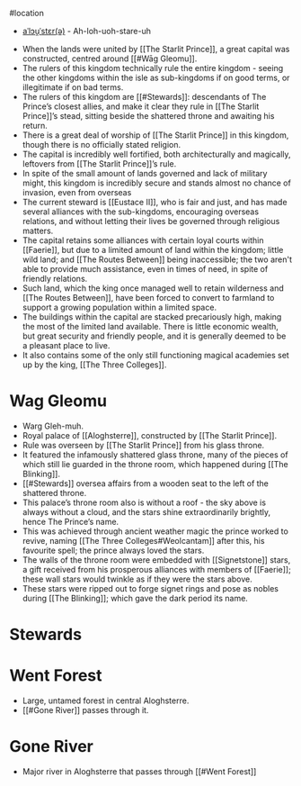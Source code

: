 #location
* [aˈlɔu̯ˈstɛr(ə)](http://ipa-reader.xyz/?text=%20a%CB%88l%C9%94u%CC%AF%CB%88st%C9%9Br(%C9%99)&voice=Amy) - Ah-loh-uoh-stare-uh
- When the lands were united by [[The Starlit Prince]], a great capital was constructed, centred around [[#Wāg Gleomu]].
- The rulers of this kingdom technically rule the entire kingdom - seeing the other kingdoms within the isle as sub-kingdoms if on good terms, or illegitimate if on bad terms.
- The rulers of this kingdom are [[#Stewards]]: descendants of The Prince’s closest allies, and make it clear they rule in [[The Starlit Prince]]’s stead, sitting beside the shattered throne and awaiting his return.
- There is a great deal of worship of [[The Starlit Prince]] in this kingdom, though there is no officially stated religion.
- The capital is incredibly well fortified, both architecturally and magically, leftovers from [[The Starlit Prince]]’s rule.
- In spite of the small amount of lands governed and lack of military might, this kingdom is incredibly secure and stands almost no chance of invasion, even from overseas
- The current steward is [[Eustace II]], who is fair and just, and has made several alliances with the sub-kingdoms, encouraging overseas relations, and without letting their lives be governed through religious matters.
- The capital retains some alliances with certain loyal courts within [[Faerie]], but due to a limited amount of land within the kingdom; little wild land; and [[The Routes Between]] being inaccessible; the two aren't able to provide much assistance, even in times of need, in spite of friendly relations.
- Such land, which the king once managed well to retain wilderness and [[The Routes Between]], have been forced to convert to farmland to support a growing population within a limited space.
- The buildings within the capital are stacked precariously high, making the most of the limited land available. There is little economic wealth, but great security and friendly people, and it is generally deemed to be a pleasant place to live.
- It also contains some of the only still functioning magical academies set up by the king, [[The Three Colleges]].
# Wag Gleomu
* Warg Gleh-muh.
* Royal palace of [[Aloghsterre]], constructed by [[The Starlit Prince]].
* Rule was overseen by [[The Starlit Prince]] from his glass throne.
* It featured the infamously shattered glass throne, many of the pieces of which still lie guarded in the throne room, which happened during [[The Blinking]].
* [[#Stewards]] oversea affairs from a wooden seat to the left of the shattered throne.
* This palace’s throne room also is without a roof - the sky above is always without a cloud, and the stars shine extraordinarily brightly, hence The Prince’s name.
* This was achieved through ancient weather magic the prince worked to revive, naming [[The Three Colleges#Weolcantam]] after this, his favourite spell; the prince always loved the stars.
* The walls of the throne room were embedded with [[Signetstone]] stars, a gift received from his prosperous alliances with members of [[Faerie]]; these wall stars would twinkle as if they were the stars above.
* These stars were ripped out to forge signet rings and pose as nobles during [[The Blinking]]; which gave the dark period its name.
# Stewards

# Went Forest
- Large, untamed forest in central Aloghsterre.
- [[#Gone River]] passes through it.
# Gone River
- Major river in Aloghsterre that passes through [[#Went Forest]]
